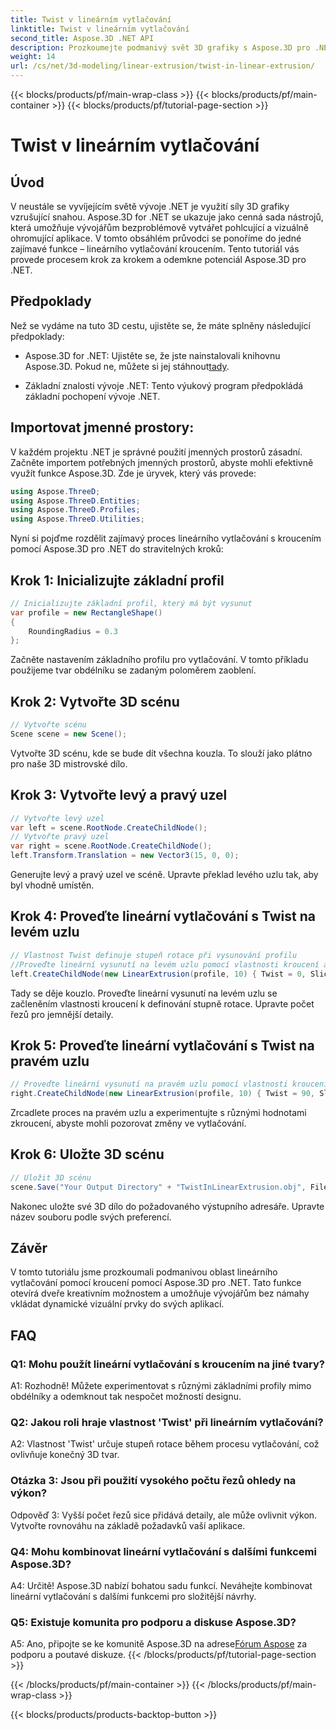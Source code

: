 ```yaml
---
title: Twist v lineárním vytlačování
linktitle: Twist v lineárním vytlačování
second_title: Aspose.3D .NET API
description: Prozkoumejte podmanivý svět 3D grafiky s Aspose.3D pro .NET. Naučte se krok za krokem lineární vytlačování kroucením.
weight: 14
url: /cs/net/3d-modeling/linear-extrusion/twist-in-linear-extrusion/
---
```


{{< blocks/products/pf/main-wrap-class >}}
{{< blocks/products/pf/main-container >}}
{{< blocks/products/pf/tutorial-page-section >}}

# Twist v lineárním vytlačování

## Úvod

V neustále se vyvíjejícím světě vývoje .NET je využití síly 3D grafiky vzrušující snahou. Aspose.3D for .NET se ukazuje jako cenná sada nástrojů, která umožňuje vývojářům bezproblémově vytvářet pohlcující a vizuálně ohromující aplikace. V tomto obsáhlém průvodci se ponoříme do jedné zajímavé funkce – lineárního vytlačování kroucením. Tento tutoriál vás provede procesem krok za krokem a odemkne potenciál Aspose.3D pro .NET.

## Předpoklady

Než se vydáme na tuto 3D cestu, ujistěte se, že máte splněny následující předpoklady:

-  Aspose.3D for .NET: Ujistěte se, že jste nainstalovali knihovnu Aspose.3D. Pokud ne, můžete si jej stáhnout[tady](https://releases.aspose.com/3d/net/).

- Základní znalosti vývoje .NET: Tento výukový program předpokládá základní pochopení vývoje .NET.

## Importovat jmenné prostory:

V každém projektu .NET je správné použití jmenných prostorů zásadní. Začněte importem potřebných jmenných prostorů, abyste mohli efektivně využít funkce Aspose.3D. Zde je úryvek, který vás provede:

```csharp
using Aspose.ThreeD;
using Aspose.ThreeD.Entities;
using Aspose.ThreeD.Profiles;
using Aspose.ThreeD.Utilities;
```

Nyní si pojďme rozdělit zajímavý proces lineárního vytlačování s kroucením pomocí Aspose.3D pro .NET do stravitelných kroků:

## Krok 1: Inicializujte základní profil

```csharp
// Inicializujte základní profil, který má být vysunut
var profile = new RectangleShape()
{
    RoundingRadius = 0.3
};
```

Začněte nastavením základního profilu pro vytlačování. V tomto příkladu použijeme tvar obdélníku se zadaným poloměrem zaoblení.

## Krok 2: Vytvořte 3D scénu

```csharp
// Vytvořte scénu
Scene scene = new Scene();
```

Vytvořte 3D scénu, kde se bude dít všechna kouzla. To slouží jako plátno pro naše 3D mistrovské dílo.

## Krok 3: Vytvořte levý a pravý uzel

```csharp
// Vytvořte levý uzel
var left = scene.RootNode.CreateChildNode();
// Vytvořte pravý uzel
var right = scene.RootNode.CreateChildNode();
left.Transform.Translation = new Vector3(15, 0, 0);
```

Generujte levý a pravý uzel ve scéně. Upravte překlad levého uzlu tak, aby byl vhodně umístěn.

## Krok 4: Proveďte lineární vytlačování s Twist na levém uzlu

```csharp
// Vlastnost Twist definuje stupeň rotace při vysunování profilu
//Proveďte lineární vysunutí na levém uzlu pomocí vlastnosti kroucení a řezy
left.CreateChildNode(new LinearExtrusion(profile, 10) { Twist = 0, Slices = 100 });
```

Tady se děje kouzlo. Proveďte lineární vysunutí na levém uzlu se začleněním vlastnosti kroucení k definování stupně rotace. Upravte počet řezů pro jemnější detaily.

## Krok 5: Proveďte lineární vytlačování s Twist na pravém uzlu

```csharp
// Proveďte lineární vysunutí na pravém uzlu pomocí vlastnosti kroucení a řezy
right.CreateChildNode(new LinearExtrusion(profile, 10) { Twist = 90, Slices = 100 });
```

Zrcadlete proces na pravém uzlu a experimentujte s různými hodnotami zkroucení, abyste mohli pozorovat změny ve vytlačování.

## Krok 6: Uložte 3D scénu

```csharp
// Uložit 3D scénu
scene.Save("Your Output Directory" + "TwistInLinearExtrusion.obj", FileFormat.WavefrontOBJ);
```

Nakonec uložte své 3D dílo do požadovaného výstupního adresáře. Upravte název souboru podle svých preferencí.

## Závěr

V tomto tutoriálu jsme prozkoumali podmanivou oblast lineárního vytlačování pomocí kroucení pomocí Aspose.3D pro .NET. Tato funkce otevírá dveře kreativním možnostem a umožňuje vývojářům bez námahy vkládat dynamické vizuální prvky do svých aplikací.

## FAQ

### Q1: Mohu použít lineární vytlačování s kroucením na jiné tvary?

A1: Rozhodně! Můžete experimentovat s různými základními profily mimo obdélníky a odemknout tak nespočet možností designu.

### Q2: Jakou roli hraje vlastnost 'Twist' při lineárním vytlačování?

A2: Vlastnost 'Twist' určuje stupeň rotace během procesu vytlačování, což ovlivňuje konečný 3D tvar.

### Otázka 3: Jsou při použití vysokého počtu řezů ohledy na výkon?

Odpověď 3: Vyšší počet řezů sice přidává detaily, ale může ovlivnit výkon. Vytvořte rovnováhu na základě požadavků vaší aplikace.

### Q4: Mohu kombinovat lineární vytlačování s dalšími funkcemi Aspose.3D?

A4: Určitě! Aspose.3D nabízí bohatou sadu funkcí. Neváhejte kombinovat lineární vytlačování s dalšími funkcemi pro složitější návrhy.

### Q5: Existuje komunita pro podporu a diskuse Aspose.3D?

 A5: Ano, připojte se ke komunitě Aspose.3D na adrese[Fórum Aspose](https://forum.aspose.com/c/3d/18) za podporu a poutavé diskuze.
{{< /blocks/products/pf/tutorial-page-section >}}

{{< /blocks/products/pf/main-container >}}
{{< /blocks/products/pf/main-wrap-class >}}

{{< blocks/products/products-backtop-button >}}

